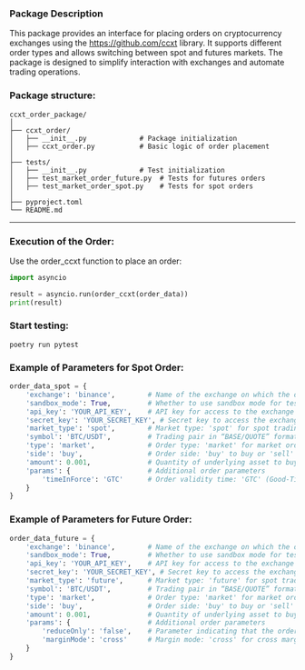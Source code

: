 ### Package Description


This package provides an interface for placing orders on cryptocurrency exchanges using the https://github.com/ccxt library. It supports different order types and allows switching between spot and futures markets. The package is designed to simplify interaction with exchanges and automate trading operations.

### Package structure:

```
ccxt_order_package/
│
├── ccxt_order/
│   ├── __init__.py             # Package initialization
│   ├── ccxt_order.py           # Basic logic of order placement
│
├── tests/
│   ├── __init__.py             # Test initialization
│   ├── test_market_order_future.py  # Tests for futures orders
│   ├── test_market_order_spot.py    # Tests for spot orders
│
├── pyproject.toml              
└── README.md                   
```

---
### Execution of the Order:
Use the order_ccxt function to place an order:

```python
import asyncio

result = asyncio.run(order_ccxt(order_data))
print(result)
```
### Start testing:

```
poetry run pytest
```

### Example of Parameters for Spot Order:

```python
order_data_spot = {
    'exchange': 'binance',        # Name of the exchange on which the order will be placed
    'sandbox_mode': True,         # Whether to use sandbox mode for testing
    'api_key': 'YOUR_API_KEY',    # API key for access to the exchange
    'secret_key': 'YOUR_SECRET_KEY', # Secret key to access the exchange
    'market_type': 'spot',        # Market type: 'spot' for spot trading
    'symbol': 'BTC/USDT',         # Trading pair in “BASE/QUOTE” format
    'type': 'market',             # Order type: 'market' for market order
    'side': 'buy',                # Order side: 'buy' to buy or 'sell' to sell
    'amount': 0.001,              # Quantity of underlying asset to buy or sell
    'params': {                   # Additional order parameters
        'timeInForce': 'GTC'      # Order validity time: 'GTC' (Good-Til-Canceled)
    }
}
```

### Example of Parameters for Future Order:

```python
order_data_future = {
    'exchange': 'binance',        # Name of the exchange on which the order will be placed
    'sandbox_mode': True,         # Whether to use sandbox mode for testing
    'api_key': 'YOUR_API_KEY',    # API key for access to the exchange
    'secret_key': 'YOUR_SECRET_KEY', # Secret key to access the exchange
    'market_type': 'future',      # Market type: 'future' for spot trading
    'symbol': 'BTC/USDT',         # Trading pair in “BASE/QUOTE” format
    'type': 'market',             # Order type: 'market' for market order
    'side': 'buy',                # Order side: 'buy' to buy or 'sell' to sell
    'amount': 0.001,              # Quantity of underlying asset to buy or sell
    'params': {                   # Additional order parameters
        'reduceOnly': 'false',    # Parameter indicating that the order only reduces the position (false to open a new position)
        'marginMode': 'cross'     # Margin mode: 'cross' for cross margin or 'isolated' for isolated margin
    }
}
```


